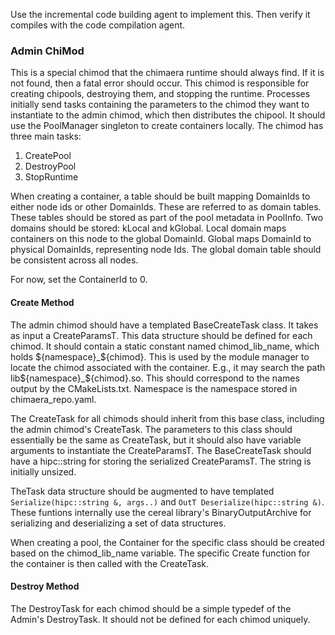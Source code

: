 
Use the incremental code building agent to implement this. Then verify it compiles with the code compilation agent.

### Admin ChiMod

This is a special chimod that the chimaera runtime should always find. If it is not found, then a fatal error should occur. This chimod is responsible for creating chipools, destroying them, and stopping the runtime. Processes initially send tasks containing the parameters to the chimod they want to instantiate to the admin chimod, which then distributes the chipool. It should use the PoolManager singleton to create containers locally. The chimod has three main tasks:
1. CreatePool
2. DestroyPool
3. StopRuntime

When creating a container, a table should be built mapping DomainIds to either node ids or other DomainIds. These are referred to as domain tables. These tables should be stored as part of the pool metadata in PoolInfo. Two domains should be stored: kLocal and kGlobal. Local domain maps containers on this node to the global DomainId. Global maps DomainId to physical DomainIds, representing node Ids. The global domain table should be consistent across all nodes. 

For now, set the ContainerId to 0.

#### Create Method
The admin chimod should have a templated BaseCreateTask class. It takes as input a CreateParamsT. This data structure should be defined for each chimod. It should contain 
a static constant named chimod_lib_name, which holds ${namespace}_${chimod}. This is used by the module manager to locate the chimod associated with the container. E.g., it may search the path lib${namespace}_${chimod}.so. This should correspond to the names output by the CMakeLists.txt. Namespace is the namespace stored in chimaera_repo.yaml.

The CreateTask for all chimods should inherit from this base class, including the admin chimod's CreateTask. The parameters to this class should essentially be the same as CreateTask, but it should also have variable arguments to instantiate the CreateParamsT. The BaseCreateTask should have a  hipc::string for storing the serialized CreateParamsT. The string is initially unsized. 

TheTask data structure should be augmented to have templated ``Serialize(hipc::string &, args..)`` and ``OutT Deserialize(hipc::string &)``. These funtions internally use the cereal library's BinaryOutputArchive for serializing and deserializing a set of data structures.

When creating a pool, the Container for the specific class should be created based on the chimod_lib_name variable. The specific Create function for the container is then called with the CreateTask.

#### Destroy Method
The DestroyTask for each chimod should be a simple typedef of the Admin's DestroyTask. It should not be defined for each chimod uniquely.